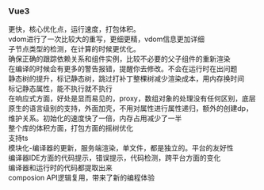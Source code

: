 ### Vue3 ###  

更快，核心优化点，运行速度，打包体积。  
vdom进行了一次比较大的重写，更细更精，vdom信息更加详细  
子节点类型的检测，在计算的时候更优化。  
确保正确的跟踪依赖关系和组件实例，比较不必要的父子组件的重新渲染  
在编译的时候会有更多的警告报错，提醒你去修改。不会在运行时在出问题    
静态树的提升，标记静态树，跳过打补丁整棵树减少渲染成本，用内存换时间  
标记静态属性，能不执行就不执行  
在响应式方面，好处是显而易见的，proxy，数组对象的处理没有任何区别，底层原生的语言级别的支持，外面加壳，不用对属性进行属性递归，额外的创建dp，维护关系。初始化的速度快了一倍，内存占用减少了一半  
整个库的体积方面，打包方面的摇树优化  
支持ts  
模块化-编译器的更新，服务端渲染，单文件，都是独立的。平台的友好性  
编译器IDE方面的代码提示，错误提示，代码检测，跨平台方面的变化  
编译器和运行时的代码都提取出来  
composion API逻辑复用，带来了新的编程体验  